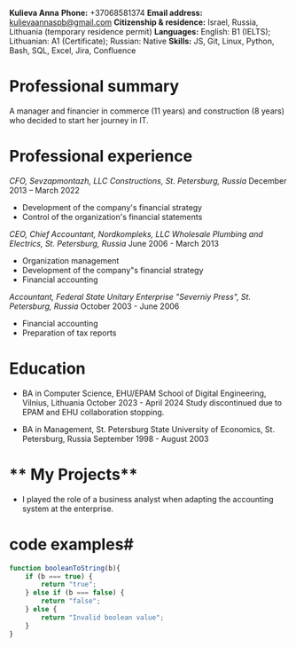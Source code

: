 **Kulieva Anna**
**Phone:** +37068581374
**Email address:** kulievaannaspb@gmail.com
**Citizenship & residence:** Israel, Russia, Lithuania (temporary residence permit)
**Languages:** English: B1 (IELTS); Lithuanian: A1 (Certificate); Russian: Native
**Skills:** JS, Git, Linux, Python, Bash, SQL, Excel, Jira, Confluence

# **Professional summary**
A manager and financier in commerce (11 years) and construction (8 years) who decided to start her
journey in IT.
# **Professional experience**
*CFO, Sevzapmontazh, LLC Constructions, St. Petersburg, Russia*
December 2013 – March 2022
* Development of the company's financial strategy
* Control of the organization's financial statements

*CEO, Chief Accountant, Nordkompleks, LLC Wholesale Plumbing and Electrics, St. Petersburg, Russia*
June 2006 - March 2013
* Organization management
* Development of the company"s financial strategy
* Financial accounting

*Accountant, Federal State Unitary Enterprise "Severniy Press", St. Petersburg, Russia*
October 2003 - June 2006
* Financial accounting
* Preparation of tax reports

# **Education**
* BA in Computer Science, EHU/EPAM School of Digital Engineering, Vilnius, Lithuania
October 2023 - April 2024
Study discontinued due to EPAM and EHU collaboration stopping.

* BA in Management, St. Petersburg State University of Economics, St. Petersburg, Russia
September 1998 - August 2003

# ** My Projects**
* I played the role of a business analyst when adapting the accounting system at the enterprise.

# **code examples**#
```javascript
function booleanToString(b){
    if (b === true) {
        return "true";
    } else if (b === false) {
        return "false";
    } else {
        return "Invalid boolean value";
    }
}
```
